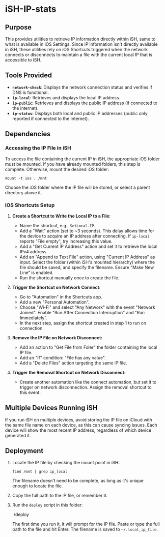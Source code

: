 # iSH-IP-stats

## Purpose

This provides utilities to retrieve IP information directly within iSH, same to what is available in iOS Settings. Since IP information isn't directly available in iSH, these utilities rely on iOS Shortcuts triggered when the network connects or disconnects to maintain a file with the current local IP that is accessible to iSH.

## Tools Provided

- **`network-check`**: Displays the network connection status and verifies if DNS is functional.
- **`ip-local`**: Retrieves and displays the local IP address.
- **`ip-public`**: Retrieves and displays the public IP address (if connected to the internet).
- **`ip-status`**: Displays both local and public IP addresses (public only reported if connected to the internet).

## Dependencies

### Accessing the IP File in iSH

To access the file containing the current IP in iSH, the appropriate iOS folder must be mounted. If you have already mounted folders, this step is complete. Otherwise, mount the desired iOS folder:
    
    mount -t ios . /mnt

Choose the iOS folder where the IP file will be stored, or select a parent directory above it.

### iOS Shortcuts Setup

1. **Create a Shortcut to Write the Local IP to a File:**
   - Name the shortcut, e.g., `SetLocal-IP`.
   - Add a "Wait" action (set to ~3 seconds). This delay allows time for the device to acquire an IP address after connecting. If `ip-local` reports "File empty", try increasing this value.
   - Add a "Get Current IP Address" action and set it to retrieve the local IPv4 address.
   - Add an "Append to Text File" action, using "Current IP Address" as input. Select the folder (within iSH's mounted hierarchy) where the file should be saved, and specify the filename. Ensure "Make New Line" is enabled.
   - Run the shortcut manually once to create the file.

2. **Trigger the Shortcut on Network Connect:**
   - Go to "Automation" in the Shortcuts app.
   - Add a new "Personal Automation".
   - Choose "Wi-Fi" and select "Any Network" with the event "Network Joined". Enable "Run After Connection Interruption" and "Run Immediately".
   - In the next step, assign the shortcut created in step 1 to run on connection.

3. **Remove the IP File on Network Disconnect:**
   - Add an action to "Get File from Foler" the folder containing the local IP file.
   - Add an "If" condition: "File has any value".
   - Add a "Delete Files" action targeting the same IP file.

4. **Trigger the Removal Shortcut on Network Disconnect:**
   - Create another automation like the connect automation, but set it to trigger on network disconnection. Assign the removal shortcut to this event.

## Multiple Devices Running iSH

If you run iSH on multiple devices, avoid storing the IP file on iCloud with the same file name on each device, as this can cause syncing issues. Each device will show the most recent IP address, regardless of which device generated it.

## Deployment

1. Locate the IP file by checking the mount point in iSH:

    `find /mnt | grep ip_local`

   The filename doesn't need to be complete, as long as it's unique enough to locate the file.

1. Copy the full path to the IP file, or remember it.

1. Run the `deploy` script in this folder:

    ./deploy

   The first time you run it, it will prompt for the IP file. Paste or type the full path to the file and hit Enter. The filename is saved to `~/.local_ip_file`.
